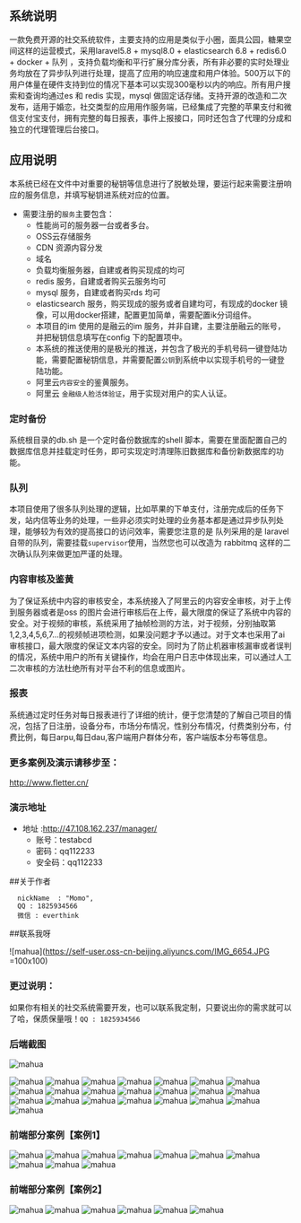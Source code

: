 ## 系统说明
一款免费开源的社交系统软件，主要支持的应用是类似于小圈，面具公园，糖果空间这样的运营模式，采用laravel5.8 + mysql8.0 + elasticsearch 6.8 + redis6.0 + docker + 队列 ，支持负载均衡和平行扩展分库分表，所有非必要的实时处理业务均放在了异步队列进行处理，提高了应用的响应速度和用户体验。500万以下的用户体量在硬件支持到位的情况下基本可以实现300毫秒以内的响应。所有用户搜索和查询均通过es 和 redis 实现，mysql 做固定话存储。支持开源的改造和二次发布，适用于婚恋，社交类型的应用用作服务端，已经集成了完整的苹果支付和微信支付宝支付，拥有完整的每日报表，事件上报接口，同时还包含了代理的分成和独立的代理管理后台接口。
## 应用说明

本系统已经在文件中对重要的秘钥等信息进行了脱敏处理，要运行起来需要注册响应的服务信息，并填写秘钥进系统对应的位置。

* 需要注册的`服务`主要包含：
    * 性能尚可的服务器一台或者多台。
    * OSS云存储服务
    * CDN 资源内容分发
    * 域名
    * 负载均衡服务器，自建或者购买现成的均可
    * redis 服务，自建或者购买云服务均可
    * mysql 服务，自建或者购买rds 均可
    * elasticsearch 服务，购买现成的服务或者自建均可，有现成的docker 镜像，可以用docker搭建，配置更加简单，需要配置ik分词组件。
    * 本项目的im 使用的是融云的im 服务，并非自建，主要注册融云的账号，并把秘钥信息填写在config 下的配置项中。
    * 本系统的推送使用的是极光的推送，并包含了极光的手机号码一键登陆功能，需要配置秘钥信息，并需要配置`公钥`到系统中以实现手机号的一键登陆功能。
    * 阿里云`内容安全`的鉴黄服务。
    * 阿里云 `金融级人脸活体验证`，用于实现对用户的实人认证。


### 定时备份
系统根目录的db.sh 是一个定时备份数据库的shell 脚本，需要在里面配置自己的数据库信息并挂载定时任务，即可实现定时清理陈旧数据库和备份新数据库的功能。

### 队列
本项目使用了很多队列处理的逻辑，比如苹果的下单支付，注册完成后的任务下发，站内信等业务的处理，一些非必须实时处理的业务基本都是通过异步队列处理，能够较为有效的提高接口的访问效率，需要您注意的是 队列采用的是 laravel 自带的队列，需要挂载`supervisor`使用，当然您也可以改造为 rabbitmq 这样的二次确认队列来做更加严谨的处理。

### 内容审核及鉴黄
为了保证系统中内容的审核安全，本系统接入了阿里云的内容安全审核，对于上传到服务器或者是oss 的图片会进行审核后在上传，最大限度的保证了系统中内容的安全。对于视频的审核，系统采用了抽帧检测的方法，对于视频，分别抽取第1,2,3,4,5,6,7...的视频帧进项检测，如果没问题才予以通过。对于文本也采用了ai 审核接口，最大限度的保证文本内容的安全。同时为了防止机器审核漏审或者误判的情况，系统中用户的所有关键操作，均会在用户日志中体现出来，可以通过人工二次审核的方法杜绝所有对平台不利的信息或图片。

### 报表
系统通过定时任务对每日报表进行了详细的统计，便于您清楚的了解自己项目的情况，包括了日注册，设备分布，市场分布情况，性别分布情况，付费类别分布，付费比例，每日arpu,每日dau,客户端用户群体分布，客户端版本分布等信息。

### 更多案例及演示请移步至：
http://www.fletter.cn/

### 演示地址
* 地址 :http://47.108.162.237/manager/
  * 账号：testabcd
  * 密码：qq112233
  * 安全码：qq112233

##关于作者

```
  nickName  : "Momo",
  QQ : 1825934566
  微信 : everthink
```
##联系我呀

![mahua](https://self-user.oss-cn-beijing.aliyuncs.com/IMG_6654.JPG =100x100)
### 更过说明：
如果你有相关的社交系统需要开发，也可以联系我定制，只要说出你的需求就可以了哈，保质保量哦！`QQ : 1825934566`

### 后端截图
![mahua](https://youmicp.oss-cn-hangzhou.aliyuncs.com/album/2022/0411/1.png)

![mahua](https://youmicp.oss-cn-hangzhou.aliyuncs.com/album/2022/0411/2.png)
![mahua](https://youmicp.oss-cn-hangzhou.aliyuncs.com/album/2022/0411/3.png)
![mahua](https://youmicp.oss-cn-hangzhou.aliyuncs.com/album/2022/0411/4.png)
![mahua](https://youmicp.oss-cn-hangzhou.aliyuncs.com/album/2022/0411/5.png)
![mahua](https://youmicp.oss-cn-hangzhou.aliyuncs.com/album/2022/0411/6.png)
![mahua](https://youmicp.oss-cn-hangzhou.aliyuncs.com/album/2022/0411/7.png)
![mahua](https://youmicp.oss-cn-hangzhou.aliyuncs.com/album/2022/0411/8.png)
![mahua](https://youmicp.oss-cn-hangzhou.aliyuncs.com/album/2022/0411/9.png)
![mahua](https://youmicp.oss-cn-hangzhou.aliyuncs.com/album/2022/0411/10.png)
![mahua](https://youmicp.oss-cn-hangzhou.aliyuncs.com/album/2022/0411/11.png)
![mahua](https://youmicp.oss-cn-hangzhou.aliyuncs.com/album/2022/0411/12.png)
![mahua](https://youmicp.oss-cn-hangzhou.aliyuncs.com/album/2022/0411/13.png)
![mahua](https://youmicp.oss-cn-hangzhou.aliyuncs.com/album/2022/0411/14.png)
![mahua](https://youmicp.oss-cn-hangzhou.aliyuncs.com/album/2022/0411/15.png)
![mahua](https://youmicp.oss-cn-hangzhou.aliyuncs.com/album/2022/0411/16.png)
![mahua](https://youmicp.oss-cn-hangzhou.aliyuncs.com/album/2022/0411/17.png)
![mahua](https://youmicp.oss-cn-hangzhou.aliyuncs.com/album/2022/0411/18.png)
![mahua](https://youmicp.oss-cn-hangzhou.aliyuncs.com/album/2022/0411/19.png)
![mahua](https://youmicp.oss-cn-hangzhou.aliyuncs.com/album/2022/0411/20.png)
![mahua](https://youmicp.oss-cn-hangzhou.aliyuncs.com/album/2022/0411/21.png)
![mahua](https://youmicp.oss-cn-hangzhou.aliyuncs.com/album/2022/0411/22.png)
![mahua](https://youmicp.oss-cn-hangzhou.aliyuncs.com/album/2022/0411/23.png)

### 前端部分案例【案例1】
![mahua](https://youmicp.oss-cn-hangzhou.aliyuncs.com/album/2022/0528/1.png)
![mahua](https://youmicp.oss-cn-hangzhou.aliyuncs.com/album/2022/0528/2.png)
![mahua](https://youmicp.oss-cn-hangzhou.aliyuncs.com/album/2022/0528/3.png)
![mahua](https://youmicp.oss-cn-hangzhou.aliyuncs.com/album/2022/0528/4.png)
![mahua](https://youmicp.oss-cn-hangzhou.aliyuncs.com/album/2022/0528/5.png)
![mahua](https://youmicp.oss-cn-hangzhou.aliyuncs.com/album/2022/0528/6.png)
![mahua](https://youmicp.oss-cn-hangzhou.aliyuncs.com/album/2022/0528/7.png)
![mahua](https://youmicp.oss-cn-hangzhou.aliyuncs.com/album/2022/0528/8.png)
![mahua](https://youmicp.oss-cn-hangzhou.aliyuncs.com/album/2022/0528/9.png)
![mahua](https://youmicp.oss-cn-hangzhou.aliyuncs.com/album/2022/0528/10.png)

### 前端部分案例【案例2】
![mahua](https://youmicp.oss-cn-hangzhou.aliyuncs.com/album/2022/0530/1.png)
![mahua](https://youmicp.oss-cn-hangzhou.aliyuncs.com/album/2022/0530/2.png)
![mahua](https://youmicp.oss-cn-hangzhou.aliyuncs.com/album/2022/0530/3.png)
![mahua](https://youmicp.oss-cn-hangzhou.aliyuncs.com/album/2022/0530/4.png)
![mahua](https://youmicp.oss-cn-hangzhou.aliyuncs.com/album/2022/0530/5.png)
![mahua](https://youmicp.oss-cn-hangzhou.aliyuncs.com/album/2022/0530/6.png)
